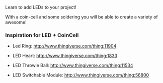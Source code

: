 Learn to add LEDs to your project! 


With a coin-cell and some soldering you will be able to create a variety of awesome!



### Inspiration for LED + CoinCell



* Led Ring: http://www.thingiverse.com/thing:11904


* LED Heart: http://www.thingiverse.com/thing:1833


* LED Throwie Ball: http://www.thingiverse.com/thing:11534

* LED Switchable Module: http://www.thingiverse.com/thing:56800
